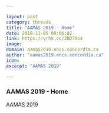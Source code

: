 ```yaml
---

layout: post
category: threads
title: "AAMAS 2019 - Home"
date: 2018-11-05 08:06:02
link: https://vrhk.co/2OD70o4
image: 
domain: aamas2019.encs.concordia.ca
author: "aamas2019.encs.concordia.ca"
icon: 
excerpt: "AAMAS 2019"

---
```


### AAMAS 2019 - Home

AAMAS 2019